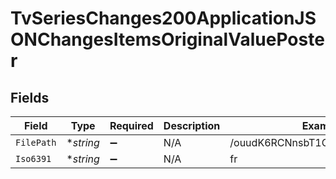 # TvSeriesChanges200ApplicationJSONChangesItemsOriginalValuePoster


## Fields

| Field                            | Type                             | Required                         | Description                      | Example                          |
| -------------------------------- | -------------------------------- | -------------------------------- | -------------------------------- | -------------------------------- |
| `FilePath`                       | **string*                        | :heavy_minus_sign:               | N/A                              | /ouudK6RCNnsbT1CSXrlATXQIQTG.jpg |
| `Iso6391`                        | **string*                        | :heavy_minus_sign:               | N/A                              | fr                               |